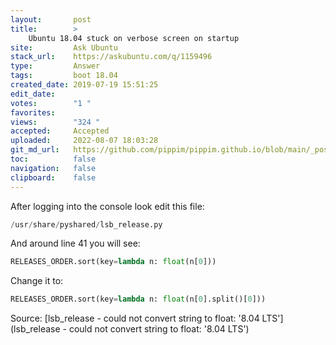 ```yaml
---
layout:       post
title:        >
    Ubuntu 18.04 stuck on verbose screen on startup
site:         Ask Ubuntu
stack_url:    https://askubuntu.com/q/1159496
type:         Answer
tags:         boot 18.04
created_date: 2019-07-19 15:51:25
edit_date:    
votes:        "1 "
favorites:    
views:        "324 "
accepted:     Accepted
uploaded:     2022-08-07 18:03:28
git_md_url:   https://github.com/pippim/pippim.github.io/blob/main/_posts/2019/2019-07-19-Ubuntu-18.04-stuck-on-verbose-screen-on-startup.md
toc:          false
navigation:   false
clipboard:    false
---
```




After logging into the console look edit this file:

``` python
/usr/share/pyshared/lsb_release.py
```

And around line 41 you will see:

``` python
RELEASES_ORDER.sort(key=lambda n: float(n[0]))
```

Change it to:

``` python
RELEASES_ORDER.sort(key=lambda n: float(n[0].split()[0]))
```

Source: [lsb_release - could not convert string to float: &#39;8.04 LTS&#39;](lsb_release - could not convert string to float: &#39;8.04 LTS&#39;)
